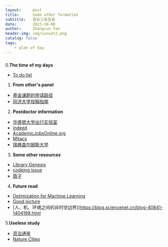 ```yaml
---
layout:     post
title:      Some other formation
subtitle:   吾日三省吾身
date:       2023-10-08
author:     Zhangcun Yan
header-img: img/sunset2.png
catalog: false
tags:
    - plan of day
---
```



##### 

0.**The time of my days**
* [To do list](https://tweek.so/fr)

1. **From other's panel**
* [基金课题的申请路径](https://junweiliang.me/awesome.html)
* [同济大学投稿指南](https://yanzhangcun.github.io/files/ebooks\journal_list_tongji.pdf)

2. **Postdoctor information**
* [华盛顿大学出行实验室](https://apply.interfolio.com/150499)
* [indeed](https://ca.indeed.com/jobs?q=postdoctoral&l=quebec+province&from=searchOnDesktopSerp&vjk=1944076df37f42b7)
* [AcademicJobsOnline.org](https://academicjobsonline.org/)
* [Mitacs](https://www.mitacs.ca/our-programs/elevate-students-postdocs/)
* [瑞典查尔姆斯大学](https://www.linkedin.com/posts/sonia-yeh-282aa522_vacancies-activity-7244655995765870592-B5XN/?utm_source=share&utm_medium=member_android)

3. **Some other resources**
* [Library Genesis](https://libgen.is/search.php?req=Introduction+to+Linear+Algebra&lg_topic=libgen&open=0&view=simple&res=25&phrase=1&column=def)
* [codeing issue](https://stackexchange.com/)
* [霞子](https://keyanxiazi.bepass.cn/)

4. **Future read**
* [Optimization for Machine Learning](https://opt-ml.org/)
* [Good picture](https://unsplash.com/@gndclouds?utm_source=medium&utm_medium=referral)
* [人、机、环境之间的非时空边界](https://blog.sciencenet.cn/blog-40841-1404198.html

5.**Useless study**
* [资治通鉴](https://www.youtube.com/watch?v=Dfoj45Mw3Ro&list=PLak0hfVBy5DJHa4-iUwbh9bVt-3knKomw)
* [Nature Cities](https://www.nature.com/natcities/research-articles)




